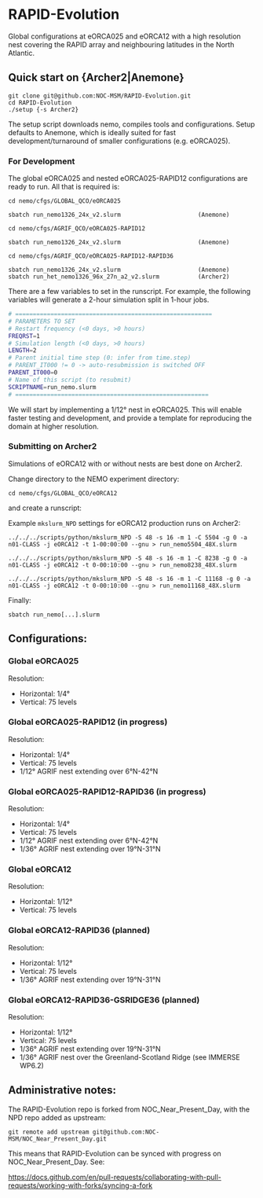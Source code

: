# RAPID-Evolution

Global configurations at eORCA025 and eORCA12 with a high resolution nest covering the RAPID array and neighbouring latitudes in the North Atlantic.


## Quick start on {Archer2|Anemone}
```shell
git clone git@github.com:NOC-MSM/RAPID-Evolution.git 
cd RAPID-Evolution
./setup {-s Archer2}
```
The setup script downloads nemo, compiles tools and configurations. Setup defaults to Anemone, which is ideally suited for fast development/turnaround of smaller configurations (e.g. eORCA025). 

### For Development 

The global eORCA025 and nested eORCA025-RAPID12 configurations are ready to run. All that is required is:

```shell
cd nemo/cfgs/GLOBAL_QCO/eORCA025

sbatch run_nemo1326_24x_v2.slurm                      (Anemone)
```

```shell
cd nemo/cfgs/AGRIF_QCO/eORCA025-RAPID12

sbatch run_nemo1326_24x_v2.slurm                      (Anemone)
```

```shell
cd nemo/cfgs/AGRIF_QCO/eORCA025-RAPID12-RAPID36

sbatch run_nemo1326_24x_v2.slurm                      (Anemone)
sbatch run_het_nemo1326_96x_27n_a2_v2.slurm           (Archer2)
```

There are a few variables to set in the runscript. For example, the following variables will generate a 2-hour simulation split in 1-hour jobs.
```bash
# ========================================================
# PARAMETERS TO SET
# Restart frequency (<0 days, >0 hours)
FREQRST=1
# Simulation length (<0 days, >0 hours)
LENGTH=2
# Parent initial time step (0: infer from time.step)
# PARENT_IT000 != 0 -> auto-resubmission is switched OFF
PARENT_IT000=0
# Name of this script (to resubmit)
SCRIPTNAME=run_nemo.slurm
# =======================================================
```

We will start by implementing a 1/12° nest in eORCA025. This will enable faster testing and development, and provide a template for reproducing the domain at higher resolution.


### Submitting on Archer2 

Simulations of eORCA12 with or without nests are best done on Archer2. 

Change directory to the NEMO experiment directory:
```shell
cd nemo/cfgs/GLOBAL_QCO/eORCA12
```
and create a runscript:

Example `mkslurm_NPD` settings for eORCA12 production runs on Archer2:
```shell
../../../scripts/python/mkslurm_NPD -S 48 -s 16 -m 1 -C 5504 -g 0 -a n01-CLASS -j eORCA12 -t 1-00:00:00 --gnu > run_nemo5504_48X.slurm

../../../scripts/python/mkslurm_NPD -S 48 -s 16 -m 1 -C 8238 -g 0 -a n01-CLASS -j eORCA12 -t 0-00:10:00 --gnu > run_nemo8238_48X.slurm

../../../scripts/python/mkslurm_NPD -S 48 -s 16 -m 1 -C 11168 -g 0 -a n01-CLASS -j eORCA12 -t 0-00:10:00 --gnu > run_nemo11168_48X.slurm
```

Finally:
```shell
sbatch run_nemo[...].slurm
```


## Configurations:

### Global eORCA025
Resolution:
- Horizontal: 1/4°
- Vertical: 75 levels

### Global eORCA025-RAPID12 (in progress)
Resolution:
- Horizontal: 1/4°
- Vertical: 75 levels
- 1/12° AGRIF nest extending over 6°N-42°N

### Global eORCA025-RAPID12-RAPID36 (in progress)
Resolution:
- Horizontal: 1/4°
- Vertical: 75 levels
- 1/12° AGRIF nest extending over 6°N-42°N
- 1/36° AGRIF nest extending over 19°N-31°N


### Global eORCA12
Resolution:
- Horizontal: 1/12°
- Vertical: 75 levels

### Global eORCA12-RAPID36 (planned)
Resolution:
- Horizontal: 1/12°
- Vertical: 75 levels
- 1/36° AGRIF nest extending over 19°N-31°N

### Global eORCA12-RAPID36-GSRIDGE36 (planned)
Resolution:
- Horizontal: 1/12°
- Vertical: 75 levels
- 1/36° AGRIF nest extending over 19°N-31°N
- 1/36° AGRIF nest over the Greenland-Scotland Ridge (see IMMERSE WP6.2)


## Administrative notes:

The RAPID-Evolution repo is forked from NOC_Near_Present_Day, with the NPD repo added as upstream:

```
git remote add upstream git@github.com:NOC-MSM/NOC_Near_Present_Day.git
```

This means that RAPID-Evolution can be synced with progress on NOC_Near_Present_Day. See:

https://docs.github.com/en/pull-requests/collaborating-with-pull-requests/working-with-forks/syncing-a-fork
